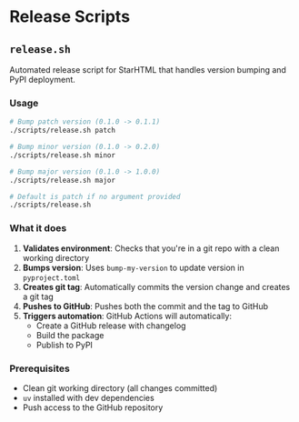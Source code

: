 # Release Scripts

## `release.sh`

Automated release script for StarHTML that handles version bumping and PyPI deployment.

### Usage

```bash
# Bump patch version (0.1.0 -> 0.1.1)
./scripts/release.sh patch

# Bump minor version (0.1.0 -> 0.2.0)
./scripts/release.sh minor

# Bump major version (0.1.0 -> 1.0.0)
./scripts/release.sh major

# Default is patch if no argument provided
./scripts/release.sh
```

### What it does

1. **Validates environment**: Checks that you're in a git repo with a clean working directory
2. **Bumps version**: Uses `bump-my-version` to update version in `pyproject.toml`
3. **Creates git tag**: Automatically commits the version change and creates a git tag
4. **Pushes to GitHub**: Pushes both the commit and the tag to GitHub
5. **Triggers automation**: GitHub Actions will automatically:
   - Create a GitHub release with changelog
   - Build the package
   - Publish to PyPI

### Prerequisites

- Clean git working directory (all changes committed)
- `uv` installed with dev dependencies
- Push access to the GitHub repository 